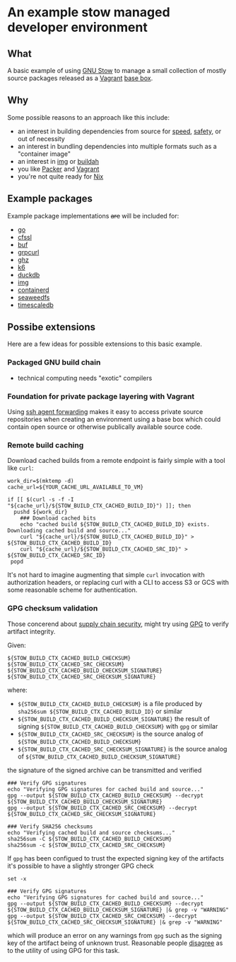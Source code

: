 # An example stow managed developer environment

## What

A basic example of using [GNU Stow][] to manage a small collection of mostly source packages released as
a [Vagrant][] [base box][].

[GNU Stow]: https://www.gnu.org/software/stow/
[Vagrant]: https://www.vagrantup.com/
[base box]: https://www.vagrantup.com/docs/boxes/base

## Why

Some possible reasons to an approach like this include: 

- an interest in building dependencies from source for [speed][], [safety][], or out of necessity
- an interest in bundling dependencies into multiple formats such as a "container image"
- an interest in [img][] or [buildah][]
- you like [Packer][] and [Vagrant][]
- you're not quite ready for [Nix][]

[speed]: https://blog.kalvad.com/compile-your-softwares/
[safety]: https://www.npr.org/2021/04/16/985439655/a-worst-nightmare-cyberattack-the-untold-story-of-the-solarwinds-hack
[Nix]: https://nixos.org/
[img]: https://github.com/genuinetools/img
[buildah]: https://github.com/containers/buildah
[Packer]: https://www.packer.io/

## Example packages

Example package implementations ~~are~~ will be included for:

- [go][]
- [cfssl][]
- [buf][]
- [grpcurl][]
- [ghz][]
- [k6][]
- [duckdb][]
- [img][]
- [containerd][]
- [seaweedfs][]
- [timescaledb][]

[go]: https://golang.org/
[cfssl]: https://github.com/cloudflare/cfssl
[buf]: https://buf.build/
[grpcurl]: https://github.com/fullstorydev/grpcurl
[ghz]: https://ghz.sh/
[k6]: https://k6.io/
[duckdb]: https://duckdb.org/
[img]: https://github.com/genuinetools/img
[containerd]: https://containerd.io/
[seaweedfs]: https://github.com/chrislusf/seaweedfs
[timescaledb]: https://www.timescale.com/

## Possibe extensions

Here are a few ideas for possible extensions to this basic example.

### Packaged GNU build chain

- technical computing needs "exotic" compilers 

### Foundation for private package layering with Vagrant
Using [ssh agent forwarding][] makes it easy to access private source repositories
when creating an environment using a base box which could contain open source or
otherwise publically available source code.

[ssh agent forwarding]: https://www.vagrantup.com/docs/vagrantfile/ssh_settings#config-ssh-forward_agent

### Remote build caching

Download cached builds from a remote endpoint is fairly simple with a tool like `curl`:

```
work_dir=$(mktemp -d)
cache_url=${YOUR_CACHE_URL_AVAILABLE_TO_VM}

if [[ $(curl -s -f -I "${cache_url}/${STOW_BUILD_CTX_CACHED_BUILD_ID}") ]]; then
  pushd ${work_dir}
    ### Download cached bits
    echo "cached build ${STOW_BUILD_CTX_CACHED_BUILD_ID} exists. Downloading cached build and source..."
    curl "${cache_url}/${STOW_BUILD_CTX_CACHED_BUILD_ID}" > ${STOW_BUILD_CTX_CACHED_BUILD_ID}
    curl "${cache_url}/${STOW_BUILD_CTX_CACHED_SRC_ID}" > ${STOW_BUILD_CTX_CACHED_SRC_ID}
 popd
```

It's not hard to imagine augmenting that simple `curl` invocation with authorization headers, or replacing
curl with a CLI to access S3 or GCS with some reasonable scheme for authentication.

### GPG checksum validation

Those concerend about [supply chain security][], might try using [GPG][] to verify artifact integrity.

Given: 

```
${STOW_BUILD_CTX_CACHED_BUILD_CHECKSUM}
${STOW_BUILD_CTX_CACHED_SRC_CHECKSUM}
${STOW_BUILD_CTX_CACHED_BUILD_CHECKSUM_SIGNATURE}
${STOW_BUILD_CTX_CACHED_SRC_CHECKSUM_SIGNATURE}
```

where:
- `${STOW_BUILD_CTX_CACHED_BUILD_CHECKSUM}` is a file produced by `sha256sum ${STOW_BUILD_CTX_CACHED_BUILD_ID}` or similar
- `${STOW_BUILD_CTX_CACHED_BUILD_CHECKSUM_SIGNATURE}` the result of signing `${STOW_BUILD_CTX_CACHED_BUILD_CHECKSUM}`
   with `gpg` or similar
- `${STOW_BUILD_CTX_CACHED_SRC_CHECKSUM}` is the source analog of `${STOW_BUILD_CTX_CACHED_BUILD_CHECKSUM}`
- `${STOW_BUILD_CTX_CACHED_SRC_CHECKSUM_SIGNATURE}` is the source analog of
  `${STOW_BUILD_CTX_CACHED_BUILD_CHECKSUM_SIGNATURE}`

the signature of the signed archive can be transmitted and verified
```
### Verify GPG signatures
echo "Verifying GPG signatures for cached build and source..."
gpg --output ${STOW_BUILD_CTX_CACHED_BUILD_CHECKSUM} --decrypt ${STOW_BUILD_CTX_CACHED_BUILD_CHECKSUM_SIGNATURE}
gpg --output ${STOW_BUILD_CTX_CACHED_SRC_CHECKSUM} --decrypt ${STOW_BUILD_CTX_CACHED_SRC_CHECKSUM_SIGNATURE}

### Verify SHA256 checksums
echo "Verifying cached build and source checksums..."
sha256sum -C ${STOW_BUILD_CTX_CACHED_BUILD_CHECKSUM}
sha256sum -c ${STOW_BUILD_CTX_CACHED_SRC_CHECKSUM}
```

If `gpg` has been configued to trust the expected signing key of the artifacts it's possible to have a slightly stronger GPG check 

```
set -x

### Verify GPG signatures
echo "Verifying GPG signatures for cached build and source..."
gpg --output ${STOW_BUILD_CTX_CACHED_BUILD_CHECKSUM} --decrypt ${STOW_BUILD_CTX_CACHED_BUILD_CHECKSUM_SIGNATURE} |& grep -v "WARNING" 
gpg --output ${STOW_BUILD_CTX_CACHED_SRC_CHECKSUM} --decrypt ${STOW_BUILD_CTX_CACHED_SRC_CHECKSUM_SIGNATURE} |& grep -v "WARNING" 
```

which will produce an error on any warnings from `gpg` such as the signing key of the artifact being of unknown trust.
Reasonable people [disagree] as to the utility of using GPG for this task.

[supply chain security]: https://github.blog/2020-09-02-secure-your-software-supply-chain-and-protect-against-supply-chain-threats-github-blog/
[GPG]: https://gnupg.org/
[disagree]: https://blog.gtank.cc/modern-alternatives-to-pgp/

